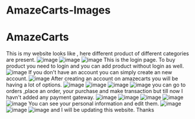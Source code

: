 # AmazeCarts-Images
# AmazeCarts
This is my website looks like , here different product of different categories are present.
![image](https://user-images.githubusercontent.com/61314816/182149311-3296875b-65c7-4b37-ad58-ee17ea585973.png)
![image](https://user-images.githubusercontent.com/61314816/182149407-fbd1be64-966d-4090-acbb-c9b1aae996f9.png)
![image](https://user-images.githubusercontent.com/61314816/182149456-1a9f81fe-ee67-4796-beee-4233fc7417f4.png)
This is the login page. To buy product you need to login and you can add product without login as well.
![image](https://user-images.githubusercontent.com/61314816/182149577-25879a7e-7257-4545-b021-054eb7e8bb2a.png)
If you don't have an account you can simply create an new account.
![image](https://user-images.githubusercontent.com/61314816/182149641-77dbdfae-2c31-402c-ac4f-5d5e10ddd189.png)
After creating an account on amazecarts you will be having a lot of options. 
![image](https://user-images.githubusercontent.com/61314816/182149822-f1fca212-84a4-4866-8b4c-64482fba0534.png)
![image](https://user-images.githubusercontent.com/61314816/182149923-7464bbb0-be2b-4ab1-b88c-b24db06cc5b9.png)
![image](https://user-images.githubusercontent.com/61314816/182149952-b8d010a5-e80f-4679-ab82-47637f71a03a.png)
![image](https://user-images.githubusercontent.com/61314816/182149973-1eb1c8cb-eb03-4b80-a14b-46124b518595.png)
you can go to orders ,place an order, your purchase and make transaction but till now I havn't added any payment gateway.
![image](https://user-images.githubusercontent.com/61314816/182150009-b588bff7-4b7b-4ee2-b501-ea7ac28dac26.png)
![image](https://user-images.githubusercontent.com/61314816/182150058-e78d95b8-7f18-4e23-a480-9dced9d82336.png)
![image](https://user-images.githubusercontent.com/61314816/182150108-6cbe38c3-028b-46f3-bc00-9f275873157c.png)
![image](https://user-images.githubusercontent.com/61314816/182150188-432d9e31-8a2a-4f9c-a6af-7076268a8d9b.png)
![image](https://user-images.githubusercontent.com/61314816/182150380-b5fc3e96-1719-4d89-85aa-227632421db3.png)
You can see your personal information and edit them.
![image](https://user-images.githubusercontent.com/61314816/182150567-545bd9fa-df80-4a09-8bf2-abfa480d33fc.png)
![image](https://user-images.githubusercontent.com/61314816/182150601-9eea3e79-e190-4019-9412-343f2cbbf86d.png)
![image](https://user-images.githubusercontent.com/61314816/182150775-45ec5a00-c064-4040-ab24-1727e2a28dfd.png)
and I will be updating this website.
Thanks
